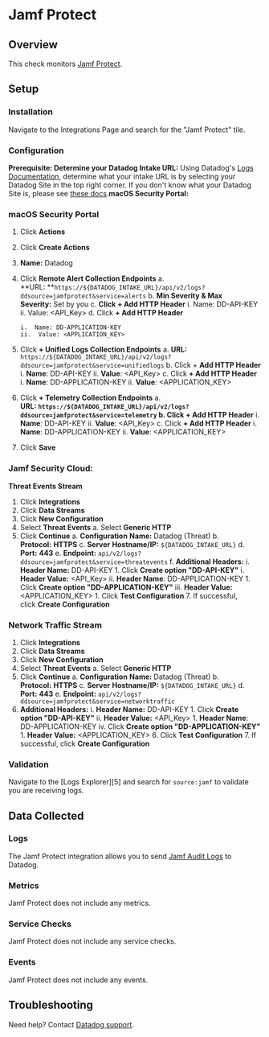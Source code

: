 # Jamf Protect

## Overview

This check monitors [Jamf Protect][1].

## Setup


### Installation

Navigate to the Integrations Page and search for the "Jamf Protect" tile. 

### Configuration
**Prerequisite: Determine your Datadog Intake URL:**
Using Datadog's [Logs Documentation](https://docs.datadoghq.com/api/latest/logs/#send-logs), determine what your intake URL is by selecting your Datadog Site in the top right corner. If you don't know what your Datadog Site is, please see [these docs](https://docs.datadoghq.com/getting_started/site/).**macOS Security Portal:**


### macOS Security Portal
1.  Click **Actions**
2.  Click **Create Actions**
3.  **Name:** Datadog
4.  Click **Remote Alert Collection Endpoints**
    a.  **URL: **`https://${DATADOG_INTAKE_URL}/api/v2/logs?ddsource=jamfprotect&service=alerts`
    b.  **Min Severity & Max Severity:** Set by you
    c.  **Click + Add HTTP Header**
        i.  Name: DD-API-KEY
        ii.  Value: <API_Key>
    d.  Click **+ Add HTTP Header**

        i.  Name: DD-APPLICATION-KEY
        ii.  Value: <APPLICATION_KEY>
5.  Click **+ Unified Logs Collection Endpoints**
    a.  **URL:** `https://${DATADOG_INTAKE_URL}/api/v2/logs?ddsource=jamfprotect&service=unifiedlogs`
    b.  Click + **Add HTTP Header**
            i.  **Name**: DD-API-KEY
            ii.  **Value**: <API_Key>
    c.  Click **+ Add HTTP Header**
        i.  **Name**: DD-APPLICATION-KEY
        ii.  **Value**: <APPLICATION_KEY>

6.  Click **+ Telemetry Collection Endpoints**
    a.  **URL: **`https://${DATADOG_INTAKE_URL}/api/v2/logs?ddsource=jamfprotect&service=telemetry`
    b.  Click** + Add HTTP Header**
        i.  **Name**: DD-API-KEY
        ii.  **Value**: <API_Key>
    c.  Click **+ Add HTTP Header**
        i.  **Name**: DD-APPLICATION-KEY
        ii.  **Value**: <APPLICATION_KEY>

7.  Click **Save**


### Jamf Security Cloud:

**Threat Events Stream**
1.  Click **Integrations**
2.  Click **Data Streams**
3.  Click **New Configuration**
4.  Select **Threat Events**
    a.  Select **Generic HTTP**
5.  Click **Continue**
    a.  **Configuration** **Name:** Datadog (Threat)
    b.  **Protocol:** **HTTPS**
    c.  **Server** **Hostname/IP:** `${DATADOG_INTAKE_URL}`
    d.  **Port:** **443**
    e.  **Endpoint:** `api/v2/logs?ddsource=jamfprotect&service=threatevents`
    f.  **Additional Headers:**
        i.  **Header Name:** DD-API-KEY
            1.  Click **Create option "DD-API-KEY"**
    i.  **Header Value:** <API_Key>
    ii.  **Header Name**: DD-APPLICATION-KEY
        1.  Click **Create option "DD-APPLICATION-KEY"**
    iii.  **Header Value:** <APPLICATION_KEY>
        1.  Click **Test Configuration**
    7.  If successful, click **Create Configuration**

### Network Traffic Stream
1.  Click **Integrations**
2.  Click **Data Streams**
3.  Click **New Configuration**
4.  Select **Threat Events**
    a.  Select **Generic HTTP**
5.  Click **Continue**
    a.  **Configuration** **Name:** Datadog (Threat)
    b.  **Protocol:** **HTTPS**
    c.  **Server** **Hostname/IP:** `${DATADOG_INTAKE_URL}`
    d.  **Port:** **443**
    e.  **Endpoint:** `api/v2/logs?ddsource=jamfprotect&service=networktraffic`
6.  **Additional Headers:**
    i.  **Header Name:** DD-API-KEY
        1.  Click **Create option "DD-API-KEY"**
    ii.  **Header Value:** <API_Key>
        1.  **Header Name**: DD-APPLICATION-KEY
    iv.  Click **Create option "DD-APPLICATION-KEY"**
        1.  **Header Value:** <APPLICATION_KEY>
    6.  Click **Test Configuration**
    7.  If successful, click **Create Configuration**


### Validation

Navigate to the [Logs Explorer][5] and search for `source:jamf` to validate you are receiving logs.

## Data Collected

### Logs

The Jamf Protect integration allows you to send [Jamf Audit Logs][4] to Datadog.

### Metrics

Jamf Protect does not include any metrics.

### Service Checks

Jamf Protect does not include any service checks.

### Events

Jamf Protect does not include any events.

## Troubleshooting

Need help? Contact [Datadog support][3].

[1]: https://www.jamf.com/products/jamf-protect/
[2]: https://app.datadoghq.com/account/settings/agent/latest
[3]: https://docs.datadoghq.com/help/
[4]: https://learn.jamf.com/bundle/jamf-protect-documentation/page/Audit_Logs.html

